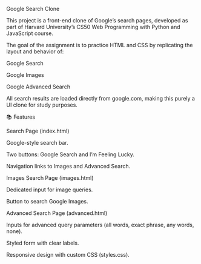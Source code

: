 Google Search Clone

This project is a front-end clone of Google’s search pages, developed as part of Harvard University’s CS50 Web Programming with Python and JavaScript course.

The goal of the assignment is to practice HTML and CSS by replicating the layout and behavior of:

Google Search

Google Images

Google Advanced Search

All search results are loaded directly from google.com, making this purely a UI clone for study purposes.

📚 Features

Search Page (index.html)

Google-style search bar.

Two buttons: Google Search and I’m Feeling Lucky.

Navigation links to Images and Advanced Search.

Images Search Page (images.html)

Dedicated input for image queries.

Button to search Google Images.

Advanced Search Page (advanced.html)

Inputs for advanced query parameters (all words, exact phrase, any words, none).

Styled form with clear labels.

Responsive design with custom CSS (styles.css).
